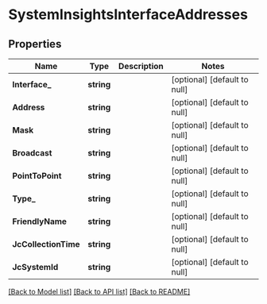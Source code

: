 # SystemInsightsInterfaceAddresses

## Properties
Name | Type | Description | Notes
------------ | ------------- | ------------- | -------------
**Interface_** | **string** |  | [optional] [default to null]
**Address** | **string** |  | [optional] [default to null]
**Mask** | **string** |  | [optional] [default to null]
**Broadcast** | **string** |  | [optional] [default to null]
**PointToPoint** | **string** |  | [optional] [default to null]
**Type_** | **string** |  | [optional] [default to null]
**FriendlyName** | **string** |  | [optional] [default to null]
**JcCollectionTime** | **string** |  | [optional] [default to null]
**JcSystemId** | **string** |  | [optional] [default to null]

[[Back to Model list]](../README.md#documentation-for-models) [[Back to API list]](../README.md#documentation-for-api-endpoints) [[Back to README]](../README.md)


